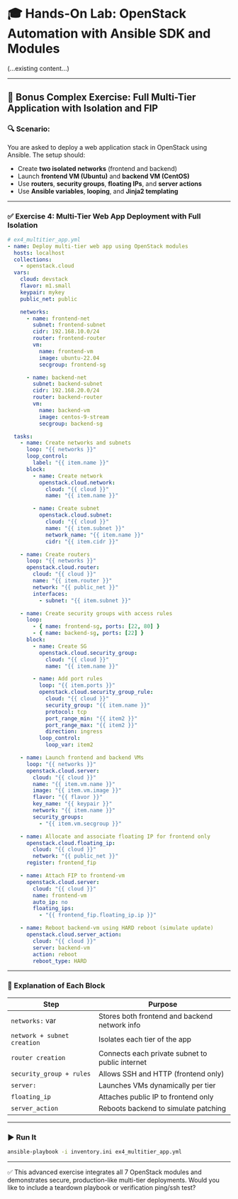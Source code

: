 # 🎓 Hands-On Lab: OpenStack Automation with Ansible SDK and Modules

(...existing content...)

---

## 🧠 Bonus Complex Exercise: Full Multi-Tier Application with Isolation and FIP

### 🔍 Scenario:

You are asked to deploy a web application stack in OpenStack using Ansible. The setup should:

* Create **two isolated networks** (frontend and backend)
* Launch **frontend VM (Ubuntu)** and **backend VM (CentOS)**
* Use **routers**, **security groups**, **floating IPs**, and **server actions**
* Use **Ansible variables**, **looping**, and **Jinja2 templating**

---

### ✅ Exercise 4: Multi-Tier Web App Deployment with Full Isolation

```yaml
# ex4_multitier_app.yml
- name: Deploy multi-tier web app using OpenStack modules
  hosts: localhost
  collections:
    - openstack.cloud
  vars:
    cloud: devstack
    flavor: m1.small
    keypair: mykey
    public_net: public

    networks:
      - name: frontend-net
        subnet: frontend-subnet
        cidr: 192.168.10.0/24
        router: frontend-router
        vm:
          name: frontend-vm
          image: ubuntu-22.04
          secgroup: frontend-sg

      - name: backend-net
        subnet: backend-subnet
        cidr: 192.168.20.0/24
        router: backend-router
        vm:
          name: backend-vm
          image: centos-9-stream
          secgroup: backend-sg

  tasks:
    - name: Create networks and subnets
      loop: "{{ networks }}"
      loop_control:
        label: "{{ item.name }}"
      block:
        - name: Create network
          openstack.cloud.network:
            cloud: "{{ cloud }}"
            name: "{{ item.name }}"

        - name: Create subnet
          openstack.cloud.subnet:
            cloud: "{{ cloud }}"
            name: "{{ item.subnet }}"
            network_name: "{{ item.name }}"
            cidr: "{{ item.cidr }}"

    - name: Create routers
      loop: "{{ networks }}"
      openstack.cloud.router:
        cloud: "{{ cloud }}"
        name: "{{ item.router }}"
        network: "{{ public_net }}"
        interfaces:
          - subnet: "{{ item.subnet }}"

    - name: Create security groups with access rules
      loop:
        - { name: frontend-sg, ports: [22, 80] }
        - { name: backend-sg, ports: [22] }
      block:
        - name: Create SG
          openstack.cloud.security_group:
            cloud: "{{ cloud }}"
            name: "{{ item.name }}"

        - name: Add port rules
          loop: "{{ item.ports }}"
          openstack.cloud.security_group_rule:
            cloud: "{{ cloud }}"
            security_group: "{{ item.name }}"
            protocol: tcp
            port_range_min: "{{ item2 }}"
            port_range_max: "{{ item2 }}"
            direction: ingress
          loop_control:
            loop_var: item2

    - name: Launch frontend and backend VMs
      loop: "{{ networks }}"
      openstack.cloud.server:
        cloud: "{{ cloud }}"
        name: "{{ item.vm.name }}"
        image: "{{ item.vm.image }}"
        flavor: "{{ flavor }}"
        key_name: "{{ keypair }}"
        network: "{{ item.name }}"
        security_groups:
          - "{{ item.vm.secgroup }}"

    - name: Allocate and associate floating IP for frontend only
      openstack.cloud.floating_ip:
        cloud: "{{ cloud }}"
        network: "{{ public_net }}"
      register: frontend_fip

    - name: Attach FIP to frontend-vm
      openstack.cloud.server:
        cloud: "{{ cloud }}"
        name: frontend-vm
        auto_ip: no
        floating_ips:
          - "{{ frontend_fip.floating_ip.ip }}"

    - name: Reboot backend-vm using HARD reboot (simulate update)
      openstack.cloud.server_action:
        cloud: "{{ cloud }}"
        server: backend-vm
        action: reboot
        reboot_type: HARD
```

---

### 📝 Explanation of Each Block

| Step                        | Purpose                                         |
| --------------------------- | ----------------------------------------------- |
| `networks:` var             | Stores both frontend and backend network info   |
| `network + subnet creation` | Isolates each tier of the app                   |
| `router creation`           | Connects each private subnet to public internet |
| `security_group + rules`    | Allows SSH and HTTP (frontend only)             |
| `server:`                   | Launches VMs dynamically per tier               |
| `floating_ip`               | Attaches public IP to frontend only             |
| `server_action`             | Reboots backend to simulate patching            |

---

### ▶️ Run It

```bash
ansible-playbook -i inventory.ini ex4_multitier_app.yml
```

---

✅ This advanced exercise integrates all 7 OpenStack modules and demonstrates secure, production-like multi-tier deployments. Would you like to include a teardown playbook or verification ping/ssh test?
